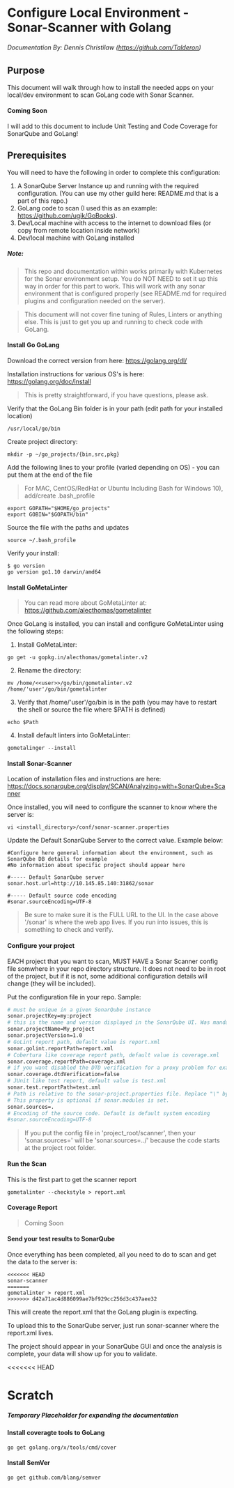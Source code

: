 # Configure Local Environment - Sonar-Scanner with Golang
###### Documentation By: Dennis Christilaw (https://github.com/Talderon)

## Purpose
This document will walk through how to install the needed apps on your local/dev environment to scan GoLang code with Sonar Scanner.

#### Coming Soon ####
I will add to this document to include Unit Testing and Code Coverage for SonarQube and GoLang!

## Prerequisites
You will need to have the following in order to complete this configuration:
1. A SonarQube Server Instance up and running with the required configuration. (You can use my other guild here: README.md that is a part of this repo.)
2. GoLang code to scan (I used this as an example: https://github.com/ugik/GoBooks).
3. Dev/Local machine with access to the internet to download files (or copy from remote location inside network)
4. Dev/local machine with GoLang installed

##### Note:
> This repo and documentation within works primarily with Kubernetes for the Sonar environment setup. You do NOT NEED to set it up this way in order for this part to work. This will work with any sonar environment that is configured properly (see README.md for required plugins and configuration needed on the server).

> This document will not cover fine tuning of Rules, Linters or anything else. This is just to get you up and running to check code with GoLang.

#### Install Go GoLang
Download the correct version from here: https://golang.org/dl/

Installation instructions for various OS's is here: https://golang.org/doc/install

> This is pretty straightforward, if you have questions, please ask.

Verify that the GoLang Bin folder is in your path (edit path for your installed location)
```
/usr/local/go/bin
```

Create project directory:
```
mkdir -p ~/go_projects/{bin,src,pkg}
```

Add the following lines to your profile (varied depending on OS) - you can put them at the end of the file

> For MAC, CentOS/RedHat or Ubuntu Including Bash for Windows 10), add/create .bash_profile

```
export GOPATH="$HOME/go_projects"
export GOBIN="$GOPATH/bin"
```

Source the file with the paths and updates
```
source ~/.bash_profile
```

Verify your install:
```
$ go version
go version go1.10 darwin/amd64
```

#### Install GoMetaLinter
> You can read more about GoMetaLinter at: https://github.com/alecthomas/gometalinter

Once GoLang is installed, you can install and configure GoMetaLinter using the following steps:
1. Install GoMetaLinter:
```
go get -u gopkg.in/alecthomas/gometalinter.v2
```
2. Rename the directory:
```
mv /home/<<user>>/go/bin/gometalinter.v2 /home/'user'/go/bin/gometalinter
```
3. Verify that /home/'user'/go/bin is in the path (you may have to restart the shell or source the file where $PATH is defined)
```
echo $Path
```
4. Install default linters into GoMetaLinter:
```
gometalinger --install
```

#### Install Sonar-Scanner
Location of installation files and instructions are here: https://docs.sonarqube.org/display/SCAN/Analyzing+with+SonarQube+Scanner

Once installed, you will need to configure the scanner to know where the server is:
```
vi <install_directory>/conf/sonar-scanner.properties
```
Update the Default SonarQube Server to the correct value. Example below:
```
#Configure here general information about the environment, such as SonarQube DB details for example
#No information about specific project should appear here

#----- Default SonarQube server
sonar.host.url=http://10.145.85.140:31862/sonar

#----- Default source code encoding
#sonar.sourceEncoding=UTF-8
```
> Be sure to make sure it is the FULL URL to the UI. In the case above '/sonar' is where the web app lives. If you run into issues, this is something to check and verify.

#### Configure your project
EACH project that you want to scan, MUST HAVE a Sonar Scanner config file somwhere in your repo directory structure. It does not need to be in root of the project, but if it is not, some additional configuration details will change (they will be included).

Put the configuration file in your repo. Sample:
```bash
# must be unique in a given SonarQube instance
sonar.projectKey=my:project
# this is the name and version displayed in the SonarQube UI. Was mandatory prior to SonarQube 6.1.
sonar.projectName=My_project
sonar.projectVersion=1.0
# GoLint report path, default value is report.xml
sonar.golint.reportPath=report.xml
# Cobertura like coverage report path, default value is coverage.xml
sonar.coverage.reportPath=coverage.xml
# if you want disabled the DTD verification for a proxy problem for example, true by default
sonar.coverage.dtdVerification=false
# JUnit like test report, default value is test.xml
sonar.test.reportPath=test.xml
# Path is relative to the sonar-project.properties file. Replace "\" by "/" on Windows.
# This property is optional if sonar.modules is set.
sonar.sources=.
# Encoding of the source code. Default is default system encoding
#sonar.sourceEncoding=UTF-8
```
> If you put the config file in 'project_root/scanner', then your 'sonar.sources=' will be 'sonar.sources=../' because the code starts at the project root folder.

#### Run the Scan
This is the first part to get the scanner report
```
gometalinter --checkstyle > report.xml
```

#### Coverage Report

> Coming Soon

#### Send your test results to SonarQube
Once everything has been completed, all you need to do to scan and get the data to the server is:
```
<<<<<<< HEAD
sonar-scanner
=======
gometalinter > report.xml
>>>>>>> d42a71ac4d886099ae7bf929cc256d3c437aee32
```
This will create the report.xml that the GoLang plugin is expecting.

To upload this to the SonarQube server, just run sonar-scanner where the report.xml lives.

The project should appear in your SonarQube GUI and once the analysis is complete, your data will show up for you to validate.

<<<<<<< HEAD







# Scratch
##### Temporary Placeholder for expanding the documentation

#### Install coveragte tools to GoLang
```
go get golang.org/x/tools/cmd/cover
```
#### Install SemVer
```
go get github.com/blang/semver
```
